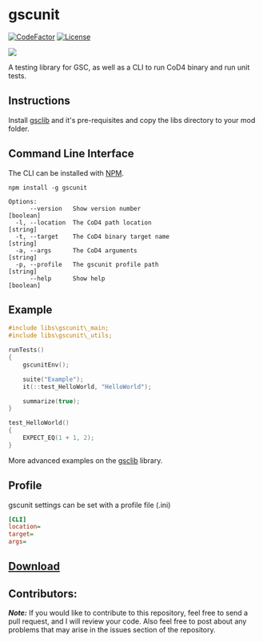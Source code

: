 # gscunit

[![CodeFactor](https://img.shields.io/codefactor/grade/github/Iswenzz/gscunit?label=codefactor&logo=codefactor)](https://www.codefactor.io/repository/github/iswenzz/gscunit)
[![License](https://img.shields.io/github/license/Iswenzz/gscunit?color=blue&logo=gitbook&logoColor=white)](https://github.com/Iswenzz/gscunit/blob/master/LICENSE)

![](https://i.imgur.com/qLLn0vR.png)

A testing library for GSC, as well as a CLI to run CoD4 binary and run unit tests.

## Instructions
Install [gsclib](https://github.com/Iswenzz/gsclib) and it's pre-requisites and copy the libs directory to your mod folder.

## Command Line Interface
The CLI can be installed with [NPM](https://www.npmjs.com/).
```
npm install -g gscunit
```
```
Options:
      --version   Show version number                                  [boolean]
  -l, --location  The CoD4 path location                                [string]
  -t, --target    The CoD4 binary target name							[string]
  -a, --args      The CoD4 arguments                                    [string]
  -p, --profile   The gscunit profile path                              [string]
      --help      Show help                                            [boolean]
```

## Example
```c
#include libs\gscunit\_main;
#include libs\gscunit\_utils;

runTests()
{
    gscunitEnv();

	suite("Example");
	it(::test_HelloWorld, "HelloWorld");

	summarize(true);
}

test_HelloWorld()
{
	EXPECT_EQ(1 + 1, 2);
}
```
More advanced examples on the [gsclib](https://github.com/Iswenzz/gsclib/tree/master/libs/gsclib/__test__) library.

## Profile
gscunit settings can be set with a profile file (.ini)
```ini
[CLI]
location=
target=
args=
```

## [Download](https://github.com/Iswenzz/gscunit/releases)

## Contributors:
***Note:*** If you would like to contribute to this repository, feel free to send a pull request, and I will review your code. Also feel free to post about any problems that may arise in the issues section of the repository.
